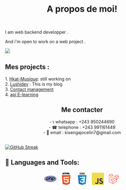 
<h1 align="center"> A propos de moi! </h1><br>
  <p>I am web backend developper .</p> 
  <p>And i'm open to work on a web project .</p>





  ![](https://img.shields.io/badge/<PHP>-<LARAVEL>-informational?style=flat&logo=<LOGO_NAME>&logoColor=white&color=2bbc8a)


<Div>
 <H2>Mes projects :</h2>
1. <a href="https://elvinkyungu.github.io/Hkat/">Hkat-Musique</a>: still working on <br>
2. <a href="https://lushidev.hashnode.dev">Lushidev</a> : This is my blog <br>
3. <a href="http://contactuapp.herokuapp.com/">Contact management </a> <br>
4. <a href="http://club-elearning.herokuapp.com/api/courses"> api E-learning </a>
</Div>
<Div>

<h2 align="center"> Me contacter</h2>
<div align="center">
- 📞 whatsapp : +243 850244690<br>
- ☎ telephone : +243 991161449<br>
- 📩 email : kisengajocelin7@gmail.com
  </div><br>
</Div>

[![GitHub Streak](https://github-readme-streak-stats.herokuapp.com/?user=jocelinkisenga&theme=dark)](https://git.io/streak-stats)
<!--
## graph activity
<img align="center" src="https://activity-graph.herokuapp.com/graph?username=jocelinkisenga&theme=dracula&color=B994E6&bg_color=2B2D3D" /> -->


## 🧰 Languages and Tools:
<p align="center">
<img src="https://raw.githubusercontent.com/github/explore/80688e429a7d4ef2fca1e82350fe8e3517d3494d/topics/php/php.png" alt="Python" height="40" style="vertical-align:top; margin:4px">
<img src="https://raw.githubusercontent.com/github/explore/80688e429a7d4ef2fca1e82350fe8e3517d3494d/topics/html/html.png" alt="Python" height="40" style="vertical-align:top; margin:4px">
<img src="https://raw.githubusercontent.com/github/explore/80688e429a7d4ef2fca1e82350fe8e3517d3494d/topics/css/css.png" alt="Python" height="40" style="vertical-align:top; margin:4px">
<img src="https://raw.githubusercontent.com/github/explore/80688e429a7d4ef2fca1e82350fe8e3517d3494d/topics/javascript/javascript.png" alt="Python" height="40" style="vertical-align:top; margin:4px">
<img src="https://raw.githubusercontent.com/github/explore/80688e429a7d4ef2fca1e82350fe8e3517d3494d/topics/laravel/laravel.png" alt="Python" height="40" style="vertical-align:top; margin:4px">
</p>
